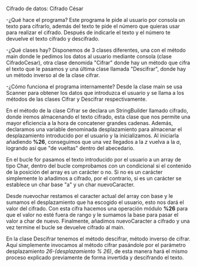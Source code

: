 Cifrado de datos: Cifrado César

-¿Qué hace el programa?
Este programa le pide al usuario por consola un texto para cifrarlo, además del texto te pide el número que 
quieras usar para realizar el cifrado. Después de indicarle el texto y el número te devuelve el texto cifrado y descifrado.

-¿Qué clases hay?
Disponemos de 3 clases diferentes, una con el método main donde le pedimos los datos al usuario mediante consola (clase CifradoCesar),
otra clase denomida "Cifrar" donde hay un método que cifra el texto que le pasamos y una última clase llamada 
"Descifrar", donde hay un método inverso al de la clase cifrar.

-¿Cómo funciona el programa internamente?
Desde la clase main se usa Scanner para obtener los datos que introduzca el usuario y se llama a los métodos de las clases Cifrar y Descifrar respectivamente.

En el método de la clase Cifrar se declara un StringBuilder llamado cifrado, donde iremos almacenando el texto cifrado, esta clase que nos permite una mayor eficiencia a la hora de concatener grandes cadenas. Además, declaramos una variable denominada desplazamiento para almacenar el desplazamiento introducido por el usuario y la inicializamos. Al iniciarla añadiendo **%26**, conseguimos que una vez llegados a la _z_ vuelva a la _a_, logrando así que "de vueltas" dentro del abecedario.

En el bucle for pasamos el texto introducido por el usuario a un array de tipo Char, dentro del bucle comprobamos con un condicional si el contenido de la posición del array es un carácter o no. Si no es un carácter simplemente lo añadimos a cifrado, por el contrario, si es un carácter se establece un char base "a" y un char nuevoCaracter.

Desde nuevochar restamos el caracter actual del array con base y le sumamos el desplazamiento que ha escogido el usuario, esto nos dará el valor del cifrado. Con esta cifra hacemos una operación módulo **%26** para que el valor no esté fuera de rango y le sumamos la base para pasar el valor a char de nuevo. Finalmente, añadimos nuevoCaracter a cifrado y una vez termine el bucle se devuelve cifrado al main.

En la clase Descifrar tenemos el método descifrar, método inverso de cifrar. Aquí simplemente invocamos al método cifrar pasándole por el parámetro desplazamiento _26-(desplazamiento % 26)_, de esta manera hará el mismo proceso explicado previamente de forma invertida y descifrando el texto.
